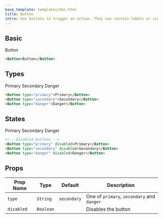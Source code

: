 ```yaml
---
base_template: templates/doc.html
title: Button
intro: Use buttons to trigger an action. They can contain labels or icons or both.
---
```


## Basic

<div class="preview">

<f-button>Button</f-button>

```html
<Button>Button</Button>
```

</div>

## Types

<div class="preview">

<f-button type="primary">Primary</f-button>
<f-button type="secondary">Secondary</f-button>
<f-button type="danger">Danger</f-button>

```html
<Button type="primary">Primary</Button>
<Button type="secondary">Secondary</Button>
<Button type="danger">Danger</Button>
```

</div>

## States

<div class="preview">

<f-button type="primary" disabled>Primary</f-button>
<f-button type="secondary" disabled>Secondary</f-button>
<f-button type="danger" disabled>Danger</f-button>

```html
<!-- Disabled buttons -->
<Button type="primary" disabled>Primary</Button>
<Button type="secondary" disabled>Secondary</Button>
<Button type="danger" disabled>Danger</Button>
```

</div>

## Props

| Prop Name  | Type      | Default     | Description                                |
| ---------- | --------- | ----------- | ------------------------------------------ |
| `type`     | `String`  | `secondary` | One of `primary`, `secondary` and `danger` |
| `disabled` | `Boolean` |             | Disables the button                        |
